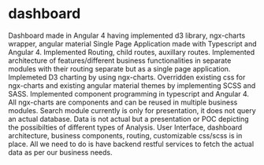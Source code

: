 # dashboard
Dashboard made in Angular 4 having implemented  d3 library, ngx-charts wrapper, angular material
Single Page Application made with Typescript and Angular 4.
Implemented Routing, child routes, auxillary routes.
Implemented architecture of features/different business functionalities in separate modules with their routing separate but as a single page application.
Implemeted D3 charting by using ngx-charts. 
Overridden existing css for ngx-charts and existing angular material themes by implementing SCSS and SASS.
Implemented component programming in typescript and Angular 4. All ngx-charts are components and can be reused in multiple business modules.
Search module currently is only for presentation, it does not query an actual database.
Data is not actual but a presentation or POC depicting the possibilties of different types of Analysis.
User Interface, dashboard architecture, business components, routing, customizable css/scss is in place. All we need to do is have backend restful services to fetch the actual data as per our business needs.
